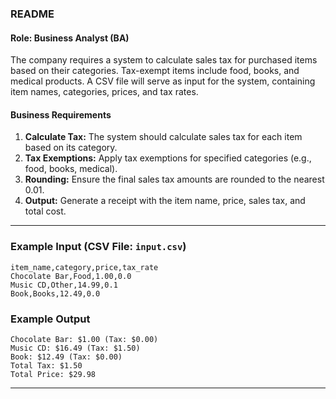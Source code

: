 ### README ###

#### Role: Business Analyst (BA)

The company requires a system to calculate sales tax for purchased items based on their categories. Tax-exempt items include food, books, and medical products. A CSV file will serve as input for the system, containing item names, categories, prices, and tax rates.

#### Business Requirements
1. **Calculate Tax:** The system should calculate sales tax for each item based on its category.
2. **Tax Exemptions:** Apply tax exemptions for specified categories (e.g., food, books, medical).
3. **Rounding:** Ensure the final sales tax amounts are rounded to the nearest 0.01.
4. **Output:** Generate a receipt with the item name, price, sales tax, and total cost.

---

### Example Input (CSV File: `input.csv`)
```
item_name,category,price,tax_rate
Chocolate Bar,Food,1.00,0.0
Music CD,Other,14.99,0.1
Book,Books,12.49,0.0
```

### Example Output
```
Chocolate Bar: $1.00 (Tax: $0.00)
Music CD: $16.49 (Tax: $1.50)
Book: $12.49 (Tax: $0.00)
Total Tax: $1.50
Total Price: $29.98
```

---